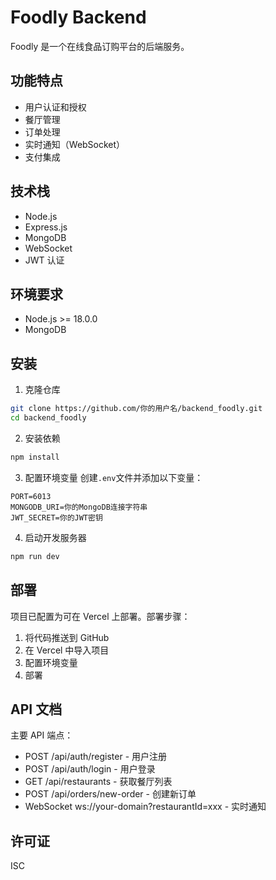 # Foodly Backend

Foodly 是一个在线食品订购平台的后端服务。

## 功能特点

- 用户认证和授权
- 餐厅管理
- 订单处理
- 实时通知（WebSocket）
- 支付集成

## 技术栈

- Node.js
- Express.js
- MongoDB
- WebSocket
- JWT 认证

## 环境要求

- Node.js >= 18.0.0
- MongoDB

## 安装

1. 克隆仓库

```bash
git clone https://github.com/你的用户名/backend_foodly.git
cd backend_foodly
```

2. 安装依赖

```bash
npm install
```

3. 配置环境变量
   创建`.env`文件并添加以下变量：

```
PORT=6013
MONGODB_URI=你的MongoDB连接字符串
JWT_SECRET=你的JWT密钥
```

4. 启动开发服务器

```bash
npm run dev
```

## 部署

项目已配置为可在 Vercel 上部署。部署步骤：

1. 将代码推送到 GitHub
2. 在 Vercel 中导入项目
3. 配置环境变量
4. 部署

## API 文档

主要 API 端点：

- POST /api/auth/register - 用户注册
- POST /api/auth/login - 用户登录
- GET /api/restaurants - 获取餐厅列表
- POST /api/orders/new-order - 创建新订单
- WebSocket ws://your-domain?restaurantId=xxx - 实时通知

## 许可证

ISC
